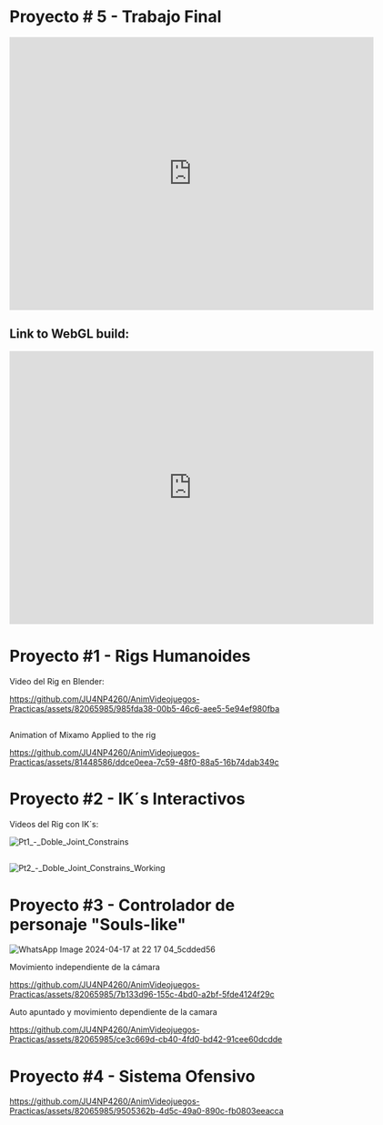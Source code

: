 # Proyecto # 5 - Trabajo Final

<iframe
  width="640"
  height="480"
  src="https://youtu.be/qkaE_NZW28E"
  frameborder="0"
  allow="autoplay; encrypted-media"
  allowfullscreen
>
</iframe>

## Link to WebGL build:


<iframe
  width="640"
  height="480"
  src="https://grimmeon.itch.io/animation-for-videogames-showcase"
  frameborder="0"
>
</iframe>



# Proyecto #1 - Rigs Humanoides

Video del Rig en Blender: 

https://github.com/JU4NP4260/AnimVideojuegos-Practicas/assets/82065985/985fda38-00b5-46c6-aee5-5e94ef980fba

##

Animation of Mixamo Applied to the rig

https://github.com/JU4NP4260/AnimVideojuegos-Practicas/assets/81448586/ddce0eea-7c59-48f0-88a5-16b74dab349c

# Proyecto #2 - IK´s Interactivos

Videos del Rig con IK´s:

![Pt1_-_Doble_Joint_Constrains](https://github.com/JU4NP4260/AnimVideojuegos-Practicas/assets/81448586/0aeaeef9-0755-402d-b726-7916722a9f25)

##

![Pt2_-_Doble_Joint_Constrains_Working](https://github.com/JU4NP4260/AnimVideojuegos-Practicas/assets/81448586/27565e13-f6fd-4b76-ba3c-6558e3265fa5)

# Proyecto #3 - Controlador de personaje "Souls-like"
![WhatsApp Image 2024-04-17 at 22 17 04_5cdded56](https://github.com/JU4NP4260/AnimVideojuegos-Practicas/assets/82065985/ba627d62-0b7d-4bc6-ade2-996fcb029b19)

Movimiento independiente de la cámara

https://github.com/JU4NP4260/AnimVideojuegos-Practicas/assets/82065985/7b133d96-155c-4bd0-a2bf-5fde4124f29c

Auto apuntado y movimiento dependiente de la camara

https://github.com/JU4NP4260/AnimVideojuegos-Practicas/assets/82065985/ce3c669d-cb40-4fd0-bd42-91cee60dcdde

# Proyecto #4 - Sistema Ofensivo

https://github.com/JU4NP4260/AnimVideojuegos-Practicas/assets/82065985/9505362b-4d5c-49a0-890c-fb0803eeacca

